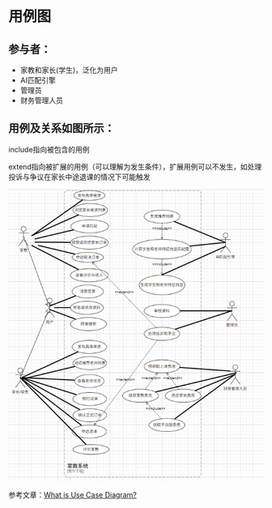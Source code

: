 # 用例图

## 参与者：

* 家教和家长(学生)，泛化为用户
* AI匹配引擎
* 管理员
* 财务管理人员

## 用例及关系如图所示：

include指向被包含的用例

extend指向被扩展的用例（可以理解为发生条件），扩展用例可以不发生，如处理投诉与争议在家长中途退课的情况下可能触发

![1744945658051](image/readme/1744945658051.png)

参考文章：[What is Use Case Diagram?](https://www.visual-paradigm.com/guide/uml-unified-modeling-language/what-is-use-case-diagram/)
